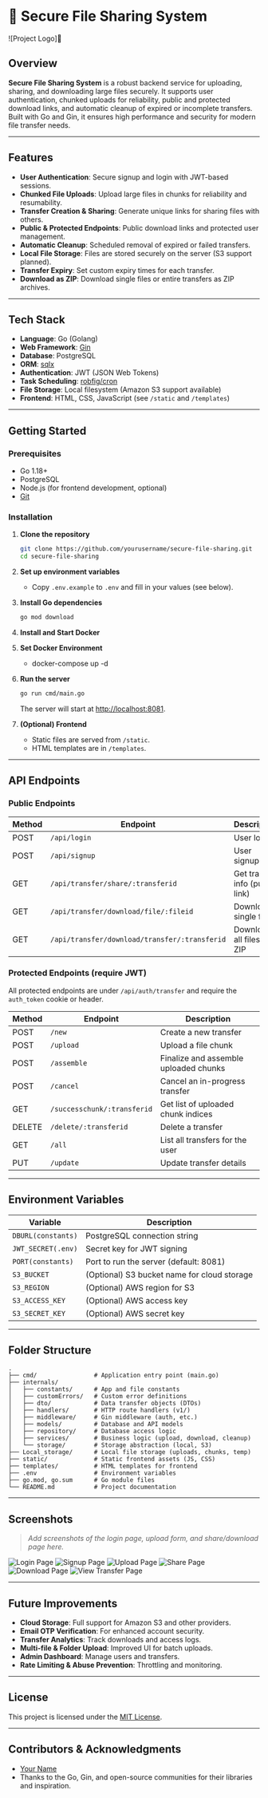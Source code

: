 # 🚀 Secure File Sharing System
![Project Logo]📁

## Overview

**Secure File Sharing System** is a robust backend service for uploading, sharing, and downloading large files securely. It supports user authentication, chunked uploads for reliability, public and protected download links, and automatic cleanup of expired or incomplete transfers. Built with Go and Gin, it ensures high performance and security for modern file transfer needs.

---

## Features

- **User Authentication**: Secure signup and login with JWT-based sessions.
- **Chunked File Uploads**: Upload large files in chunks for reliability and resumability.
- **Transfer Creation & Sharing**: Generate unique links for sharing files with others.
- **Public & Protected Endpoints**: Public download links and protected user management.
- **Automatic Cleanup**: Scheduled removal of expired or failed transfers.
- **Local File Storage**: Files are stored securely on the server (S3 support planned).
- **Transfer Expiry**: Set custom expiry times for each transfer.
- **Download as ZIP**: Download single files or entire transfers as ZIP archives.

---

## Tech Stack

- **Language**: Go (Golang)
- **Web Framework**: [Gin](https://github.com/gin-gonic/gin)
- **Database**: PostgreSQL
- **ORM**: [sqlx](https://github.com/jmoiron/sqlx)
- **Authentication**: JWT (JSON Web Tokens)
- **Task Scheduling**: [robfig/cron](https://github.com/robfig/cron)
- **File Storage**: Local filesystem (Amazon S3 support available)
- **Frontend**: HTML, CSS, JavaScript (see `/static` and `/templates`)

---

## Getting Started

### Prerequisites

- Go 1.18+
- PostgreSQL
- Node.js (for frontend development, optional)
- [Git](https://git-scm.com/)

### Installation

1. **Clone the repository**
   ```sh
   git clone https://github.com/yourusername/secure-file-sharing.git
   cd secure-file-sharing
   ```

2. **Set up environment variables**
   - Copy `.env.example` to `.env` and fill in your values (see below).

3. **Install Go dependencies**
   ```sh
   go mod download
   ```

4. **Install and Start Docker**

5. **Set Docker Environment**
   - docker-compose up -d

6. **Run the server**
   ```sh
   go run cmd/main.go
   ```
   The server will start at [http://localhost:8081](http://localhost:8081).

6. **(Optional) Frontend**
   - Static files are served from `/static`.
   - HTML templates are in `/templates`.

---

## API Endpoints

### Public Endpoints

| Method | Endpoint                                 | Description                       |
|--------|------------------------------------------|-----------------------------------|
| POST   | `/api/login`                             | User login                        |
| POST   | `/api/signup`                            | User signup                       |
| GET    | `/api/transfer/share/:transferid`        | Get transfer info (public link)   |
| GET    | `/api/transfer/download/file/:fileid`    | Download a single file            |
| GET    | `/api/transfer/download/transfer/:transferid` | Download all files as ZIP   |

### Protected Endpoints (require JWT)

All protected endpoints are under `/api/auth/transfer` and require the `auth_token` cookie or header.

| Method | Endpoint                        | Description                        |
|--------|---------------------------------|------------------------------------|
| POST   | `/new`                          | Create a new transfer              |
| POST   | `/upload`                       | Upload a file chunk                |
| POST   | `/assemble`                     | Finalize and assemble uploaded chunks |
| POST   | `/cancel`                       | Cancel an in-progress transfer     |
| GET    | `/successchunk/:transferid`     | Get list of uploaded chunk indices |
| DELETE | `/delete/:transferid`           | Delete a transfer                  |
| GET    | `/all`                          | List all transfers for the user    |
| PUT    | `/update`                       | Update transfer details            |

---

## Environment Variables

| Variable         | Description                                 |
|------------------|---------------------------------------------|
| `DBURL(constants)`| PostgreSQL connection string                |
| `JWT_SECRET(.env)`| Secret key for JWT signing                  |
| `PORT(constants)` | Port to run the server (default: 8081)      |
| `S3_BUCKET`      | (Optional) S3 bucket name for cloud storage |
| `S3_REGION`      | (Optional) AWS region for S3                |
| `S3_ACCESS_KEY`  | (Optional) AWS access key                   |
| `S3_SECRET_KEY`  | (Optional) AWS secret key                   |

---

## Folder Structure

```
.
├── cmd/                # Application entry point (main.go)
├── internals/
│   ├── constants/      # App and file constants
│   ├── customErrors/   # Custom error definitions
│   ├── dto/            # Data transfer objects (DTOs)
│   ├── handlers/       # HTTP route handlers (v1/)
│   ├── middleware/     # Gin middleware (auth, etc.)
│   ├── models/         # Database and API models
│   ├── repository/     # Database access logic
│   ├── services/       # Business logic (upload, download, cleanup)
│   └── storage/        # Storage abstraction (local, S3)
├── Local_storage/      # Local file storage (uploads, chunks, temp)
├── static/             # Static frontend assets (JS, CSS)
├── templates/          # HTML templates for frontend
├── .env                # Environment variables
├── go.mod, go.sum      # Go module files
└── README.md           # Project documentation
```

---

## Screenshots

> _Add screenshots of the login page, upload form, and share/download page here._

![Login Page](docs/screenshot-login-page.png)
![Signup Page](docs/screenshot-signup-page.png)
![Upload Page](docs/screenshot-upload-page.png)
![Share Page](docs/screenshot-share-page.png)
![Download Page](docs/screenshot-download-page.png)
![View Transfer Page](docs/screenshot-view-transfer-page.png)


---

## Future Improvements

- **Cloud Storage**: Full support for Amazon S3 and other providers.
- **Email OTP Verification**: For enhanced account security.
- **Transfer Analytics**: Track downloads and access logs.
- **Multi-file & Folder Upload**: Improved UI for batch uploads.
- **Admin Dashboard**: Manage users and transfers.
- **Rate Limiting & Abuse Prevention**: Throttling and monitoring.

---

## License

This project is licensed under the [MIT License](LICENSE).

---

## Contributors & Acknowledgments

- [Your Name](https://github.com/yourusername)
- Thanks to the Go, Gin, and open-source communities for their libraries and inspiration.